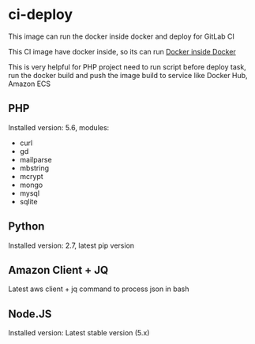 # ci-deploy
This image can run the docker inside docker and deploy for GitLab CI

This CI image have docker inside, so its can run [Docker inside Docker](https://blog.docker.com/2013/09/docker-can-now-run-within-docker)

This is very helpful for PHP project need to run script before deploy task, run the docker build and push the image build to service like Docker Hub, Amazon ECS

## PHP
Installed version: 5.6, modules:

- curl
- gd
- mailparse
- mbstring
- mcrypt
- mongo
- mysql
- sqlite

## Python
Installed version: 2.7, latest pip version

## Amazon Client + JQ
Latest aws client + jq command to process json in bash

## Node.JS
Installed version: Latest stable version (5.x)
